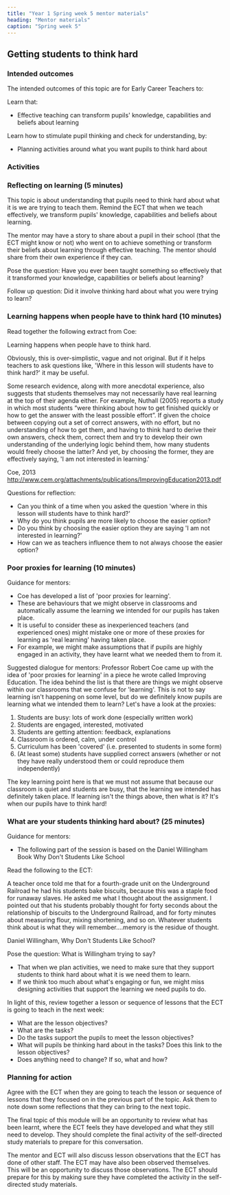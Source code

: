 ```yaml
---
title: "Year 1 Spring week 5 mentor materials"
heading: "Mentor materials"
caption: "Spring week 5"
---
```


## Getting students to think hard

### Intended outcomes

The intended outcomes of this topic are for Early Career Teachers to:

Learn that:

- Effective teaching can transform pupils' knowledge, capabilities and beliefs about learning

Learn how to stimulate pupil thinking and check for understanding, by:

- Planning activities around what you want pupils to think hard about

### Activities

### Reflecting on learning (5 minutes)

This topic is about understanding that pupils need to think hard about what it is we are trying to teach them.
Remind the ECT that when we teach effectively, we transform pupils' knowledge, capabilities and beliefs about learning.

The mentor may have a story to share about a pupil in their school (that the ECT might know or not) who went on to achieve something or transform their beliefs about learning through effective teaching. The mentor should share from their own experience if they can.

Pose the question: Have you ever been taught something so effectively that it transformed your knowledge, capabilities or beliefs about learning?

Follow up question: Did it involve thinking hard about what you were trying to learn?

### Learning happens when people have to think hard (10 minutes)

Read together the following extract from Coe:

Learning happens when people have to think hard.

Obviously, this is over-simplistic, vague and not original. But if it helps teachers to ask questions like, 'Where in this lesson will students have to think hard?' it may be useful.

Some research evidence, along with more anecdotal experience, also suggests that students themselves may not necessarily have real learning at the top of their agenda either. For example, Nuthall (2005) reports a study in which most students “were thinking about how to get finished quickly or how to get the answer with the least possible effort”. If given the choice between copying out a set of correct answers, with no effort, but no understanding of how to get them, and having to think hard to derive their own answers, check them, correct them and try to develop their own understanding of the underlying logic behind them, how many students would freely choose the latter? And yet, by choosing the former, they are effectively saying, 'I am not interested in learning.'

Coe, 2013 <http://www.cem.org/attachments/publications/ImprovingEducation2013.pdf>

Questions for reflection:

- Can you think of a time when you asked the question 'where in this lesson will students have to think hard?'
- Why do you think pupils are more likely to choose the easier option?
- Do you think by choosing the easier option they are saying 'I am not interested in learning?'
- How can we as teachers influence them to not always choose the easier option?

### Poor proxies for learning (10 minutes)

Guidance for mentors:

- Coe has developed a list of 'poor proxies for learning'.
- These are behaviours that we might observe in classrooms and automatically assume the learning we intended for our pupils has taken place.
- It is useful to consider these as inexperienced teachers (and experienced ones) might mistake one or more of these proxies for learning as 'real learning' having taken place.
- For example, we might make assumptions that if pupils are highly engaged in an activity, they have learnt what we needed them to from it.

Suggested dialogue for mentors: Professor Robert Coe came up with the idea of 'poor proxies for learning' in a piece he wrote called Improving Education. The idea behind the list is that there are things we might observe within our classrooms that we confuse for 'learning'. This is not to say learning isn't happening on some level, but do we definitely know pupils are learning what we intended them to learn? Let's have a look at the proxies:

1. Students are busy: lots of work done (especially written work)
2. Students are engaged, interested, motivated
3. Students are getting attention: feedback, explanations
4. Classroom is ordered, calm, under control
5. Curriculum has been 'covered' (i.e. presented to students in some form)
6. (At least some) students have supplied correct answers (whether or not they have really understood them or could reproduce them independently)

The key learning point here is that we must not assume that because our classroom is quiet and students are busy, that the learning we intended has definitely taken place. If learning isn't the things above, then what is it? It's when our pupils have to think hard!

### What are your students thinking hard about? (25 minutes)

Guidance for mentors:

- The following part of the session is based on the Daniel Willingham Book Why Don't Students Like
  School

Read the following to the ECT:

A teacher once told me that for a fourth-grade unit on the Underground Railroad he had his students bake biscuits, because this was a staple food for runaway slaves. He asked me what I thought about the assignment. I pointed out that his students probably thought for forty seconds about the relationship of biscuits to the Underground Railroad, and for forty minutes about measuring flour, mixing shortening, and so on. Whatever students think about is what they will remember….memory is the residue of thought.

Daniel Willingham, Why Don't Students Like School?

Pose the question: What is Willingham trying to say?

- That when we plan activities, we need to make sure that they support students to think hard about what it is we need them to learn.
- If we think too much about what's engaging or fun, we might miss designing activities that support the learning we need pupils to do.

In light of this, review together a lesson or sequence of lessons that the ECT is going to teach in the next week:

- What are the lesson objectives?
- What are the tasks?
- Do the tasks support the pupils to meet the lesson objectives?
- What will pupils be thinking hard about in the tasks? Does this link to the lesson objectives?
- Does anything need to change? If so, what and how?

### Planning for action

Agree with the ECT when they are going to teach the lesson or sequence of lessons that they focused on in the previous part of the topic. Ask them to note down some reflections that they can bring to the next topic.

The final topic of this module will be an opportunity to review what has been learnt, where the ECT feels they have developed and what they still need to develop. They should complete the final activity of the self-directed study materials to prepare for this conversation.

The mentor and ECT will also discuss lesson observations that the ECT has done of other staff. The ECT may have also been observed themselves. This will be an opportunity to discuss those observations. The ECT should prepare for this by making sure they have completed the activity in the self-directed study materials.
